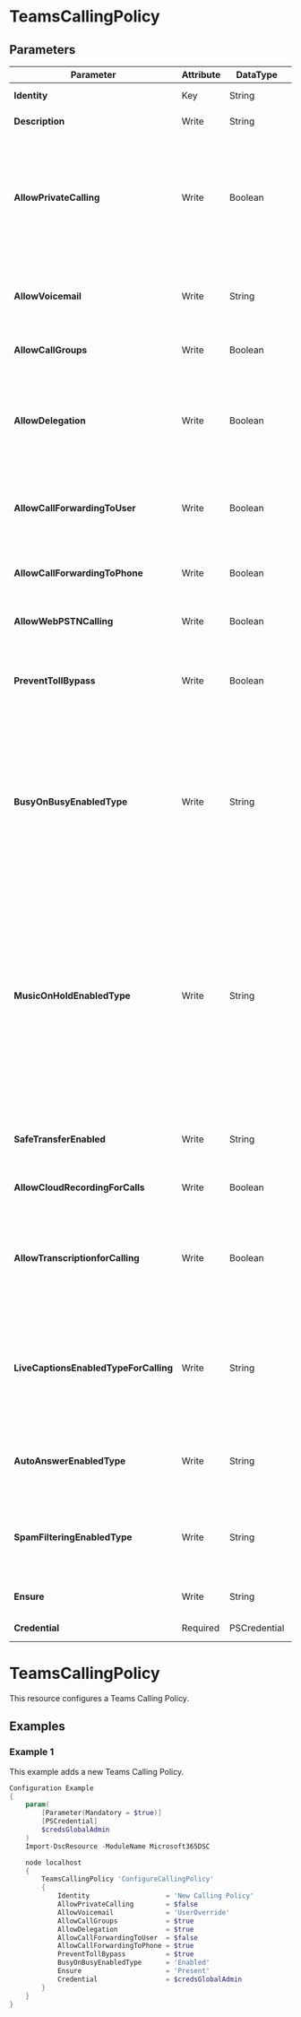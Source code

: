 ﻿# TeamsCallingPolicy

## Parameters

| Parameter | Attribute | DataType | Description | Allowed Values |
| --- | --- | --- | --- | --- |
| **Identity** | Key | String | Identity of the Teams Calling Policy. ||
| **Description** | Write | String | Description of the Teams Calling Policy. ||
| **AllowPrivateCalling** | Write | Boolean | Controls all calling capabilities in Teams. Turning this off will turn off all calling functionality in Teams. If you use Skype for Business for calling, this policy will not affect calling functionality in Skype for Business. ||
| **AllowVoicemail** | Write | String | Enables inbound calls to be routed to voice mail. Valid options are: AlwaysEnabled, AlwaysDisabled, UserOverride. |AlwaysEnabled, AlwaysDisabled, UserOverride|
| **AllowCallGroups** | Write | Boolean | Enables inbound calls to be routed to call groups. ||
| **AllowDelegation** | Write | Boolean | Enables inbound calls to be routed to delegates; allows delegates to make outbound calls on behalf of the users for whom they have delegated permissions. ||
| **AllowCallForwardingToUser** | Write | Boolean | Enables call forwarding or simultaneous ringing of inbound calls to other users in your tenant. ||
| **AllowCallForwardingToPhone** | Write | Boolean | Enables call forwarding or simultaneous ringing of inbound calls to any phone number. ||
| **AllowWebPSTNCalling** | Write | Boolean | Allows PSTN calling from the Team web client ||
| **PreventTollBypass** | Write | Boolean | Setting this parameter to True will send calls through PSTN and incur charges rather than going through the network and bypassing the tolls. ||
| **BusyOnBusyEnabledType** | Write | String | Setting this parameter lets you configure how incoming calls are handled when a user is already in a call or conference or has a call placed on hold. New or incoming calls will be rejected with a busy signal. Valid options are: Enabled, Disabled and Unanswered. |Enabled, Disabled, Unanswered|
| **MusicOnHoldEnabledType** | Write | String | Setting this parameter allows you to turn on or turn off music on hold when a PSTN caller is placed on hold. It is turned on by default. Valid options are: Enabled, Disabled, UserOverride. For now setting the value to UserOverride is the same as Enabled. This setting does not apply to call park and SLA boss delegate features. Valid options are: Enabled, Disabled, UserOverride. |Enabled, Disabled, UserOverride|
| **SafeTransferEnabled** | Write | String | This parameter is not available for use. Valid options are: Enabled, Disabled, UserOverride. |Enabled, Disabled, UserOverride|
| **AllowCloudRecordingForCalls** | Write | Boolean | Setting this parameter to True will allows 1:1 Calls to be recorded. ||
| **AllowTranscriptionforCalling** | Write | Boolean | Determines whether post-meeting captions and transcriptions are allowed in a user's meetings. Set this to TRUE to allow. Set this to FALSE to prohibit. ||
| **LiveCaptionsEnabledTypeForCalling** | Write | String | Determines whether real-time captions are available for the user in Teams meetings. Set this to DisabledUserOverride to allow user to turn on live captions. Set this to Disabled to prohibit. |DisabledUserOverride, Disabled|
| **AutoAnswerEnabledType** | Write | String | This setting allows the tenant admin to enable or disable the Auto-Answer setting. Valid options are: Enabled, Disabled. |Enabled, Disabled|
| **SpamFilteringEnabledType** | Write | String | Setting this parameter determines whether calls identified as Spam will be rejected or not (probably). Valid options are: Enabled, Disabled. |Enabled, Disabled|
| **Ensure** | Write | String | Present ensures the policyexists, absent ensures it is removed. |Present, Absent|
| **Credential** | Required | PSCredential | Credentials of the Teams Global Admin. ||


# TeamsCallingPolicy

This resource configures a Teams Calling Policy.

## Examples

### Example 1

This example adds a new Teams Calling Policy.

```powershell
Configuration Example
{
    param(
        [Parameter(Mandatory = $true)]
        [PSCredential]
        $credsGlobalAdmin
    )
    Import-DscResource -ModuleName Microsoft365DSC

    node localhost
    {
        TeamsCallingPolicy 'ConfigureCallingPolicy'
        {
            Identity                   = 'New Calling Policy'
            AllowPrivateCalling        = $false
            AllowVoicemail             = 'UserOverride'
            AllowCallGroups            = $true
            AllowDelegation            = $true
            AllowCallForwardingToUser  = $false
            AllowCallForwardingToPhone = $true
            PreventTollBypass          = $true
            BusyOnBusyEnabledType      = 'Enabled'
            Ensure                     = 'Present'
            Credential                 = $credsGlobalAdmin
        }
    }
}
```

